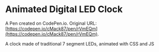 # Animated Digital LED Clock

A Pen created on CodePen.io. Original URL: [https://codepen.io/cMack87/pen/rVmEQm](https://codepen.io/cMack87/pen/rVmEQm).

A clock made of traditional 7 segment LEDs, animated with CSS and JS
